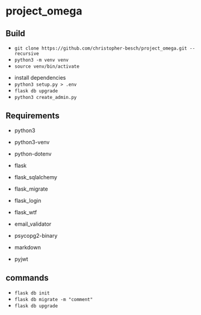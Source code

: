 # project_omega

## Build

-   `git clone https://github.com/christopher-besch/project_omega.git --recursive`
-   `python3 -m venv venv`
-   `source venv/bin/activate`
<!-- -   `pip install -r requirements.txt` -->
-   install dependencies
-   `python3 setup.py > .env`
-   `flask db upgrade`
-   `python3 create_admin.py`

## Requirements

-   python3
-   python3-venv

-   python-dotenv
-   flask
-   flask_sqlalchemy
-   flask_migrate
-   flask_login
-   flask_wtf
-   email_validator
-   psycopg2-binary
-   markdown
-   pyjwt

## commands

-   `flask db init`
-   `flask db migrate -m "comment"`
-   `flask db upgrade`
